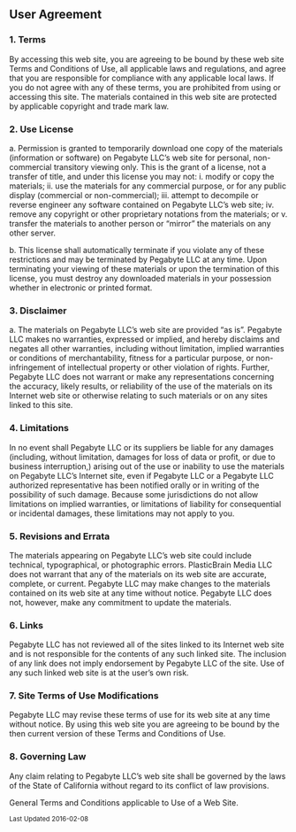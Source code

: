 ## User Agreement

### 1. Terms

By accessing this web site, you are agreeing to be bound by these web
site Terms and Conditions of Use, all applicable laws and regulations,
and agree that you are responsible for compliance with any applicable
local laws. If you do not agree with any of these terms, you are
prohibited from using or accessing this site. The materials contained in
this web site are protected by applicable copyright and trade mark law.

### 2. Use License

a.  Permission is granted to temporarily download one copy of the
    materials (information or software) on Pegabyte LLC’s web
    site for personal, non-commercial transitory viewing only. This is
    the grant of a license, not a transfer of title, and under this
    license you may not:
    i.  modify or copy the materials;
    ii. use the materials for any commercial purpose, or for any public
        display (commercial or non-commercial);
    iii. attempt to decompile or reverse engineer any software contained
        on Pegabyte LLC’s web site;
    iv. remove any copyright or other proprietary notations from the
        materials; or
    v.  transfer the materials to another person or “mirror” the
        materials on any other server.

b.  This license shall automatically terminate if you violate any of
    these restrictions and may be terminated by Pegabyte LLC
    at any time. Upon terminating your viewing of these materials or
    upon the termination of this license, you must destroy any
    downloaded materials in your possession whether in electronic or
    printed format.

### 3. Disclaimer
a.  The materials on Pegabyte LLC’s web site are provided “as
    is”. Pegabyte LLC makes no warranties, expressed or
    implied, and hereby disclaims and negates all other warranties,
    including without limitation, implied warranties or conditions of
    merchantability, fitness for a particular purpose, or
    non-infringement of intellectual property or other violation
    of rights. Further, Pegabyte LLC does not warrant or make
    any representations concerning the accuracy, likely results, or
    reliability of the use of the materials on its Internet web site or
    otherwise relating to such materials or on any sites linked to
    this site.

### 4. Limitations

In no event shall Pegabyte LLC or its suppliers be liable for
any damages (including, without limitation, damages for loss of data or
profit, or due to business interruption,) arising out of the use or
inability to use the materials on Pegabyte LLC’s Internet
site, even if Pegabyte LLC or a Pegabyte LLC
authorized representative has been notified orally or in writing of the
possibility of such damage. Because some jurisdictions do not allow
limitations on implied warranties, or limitations of liability for
consequential or incidental damages, these limitations may not apply to
you.

### 5. Revisions and Errata

The materials appearing on Pegabyte LLC’s web site could
include technical, typographical, or photographic errors. PlasticBrain
Media LLC does not warrant that any of the materials on its web site are
accurate, complete, or current. Pegabyte LLC may make changes
to the materials contained on its web site at any time without notice.
Pegabyte LLC does not, however, make any commitment to update
the materials.

### 6. Links

Pegabyte LLC has not reviewed all of the sites linked to its
Internet web site and is not responsible for the contents of any such
linked site. The inclusion of any link does not imply endorsement by
Pegabyte LLC of the site. Use of any such linked web site is
at the user’s own risk.

### 7. Site Terms of Use Modifications

Pegabyte LLC may revise these terms of use for its web site at
any time without notice. By using this web site you are agreeing to be
bound by the then current version of these Terms and Conditions of Use.

### 8. Governing Law

Any claim relating to Pegabyte LLC’s web site shall be
governed by the laws of the State of California without regard to its
conflict of law provisions.

General Terms and Conditions applicable to Use of a Web Site.

<small>Last Updated 2016-02-08</small>
